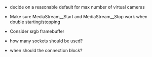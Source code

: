 - decide on a reasonable default for max number of virtual cameras
- Make sure MediaStream__Start and MediaStream__Stop work when double starting/stopping
- Consider srgb framebuffer

- how many sockets should be used?
- when should the connection block?
